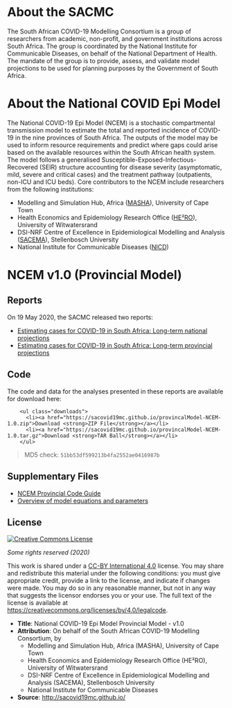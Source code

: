 ---
---

# About the SACMC

The South African COVID-19 Modelling Consortium is a group of researchers from academic, non-profit, and government institutions across South Africa. The group is coordinated by the National Institute for Communicable Diseases, on behalf of the National Department of Health. The mandate of the group is to provide, assess, and validate model projections to be used for planning purposes by the Government of South Africa.

# About the National COVID Epi Model

The National COVID-19 Epi Model (NCEM) is a stochastic compartmental transmission model to estimate the total and reported incidence of COVID-19 in the nine provinces of South Africa. The outputs of the model may be used to inform resource requirements and predict where gaps could arise based on the available resources within the South African health system. The model follows a generalised Susceptible-Exposed-Infectious-Recovered (SEIR) structure accounting for disease severity (asymptomatic, mild, severe and critical cases) and the treatment pathway (outpatients, non-ICU and ICU beds). Core contributors to the NCEM include researchers from the following institutions:

- Modelling and Simulation Hub, Africa ([MASHA](http://www.masha.uct.ac.za/)), University of Cape Town
- Health Economics and Epidemiology Research Office ([HE²RO](www.heroza.org)), University of Witwatersrand
- DSI-NRF Centre of Excellence in Epidemiological Modelling and Analysis ([SACEMA](www.sacema.org)), Stellenbosch University
- National Institute for Communicable Diseases ([NICD](www.nicd.ac.za))

# NCEM v1.0 (Provincial Model)

## Reports

On 19 May 2020, the SACMC released two reports:

- [Estimating cases for COVID-19 in South Africa: Long-term national projections](https://www.nicd.ac.za/wp-content/uploads/2020/05/SACovidModellingReport_NationalLongTermProjections_Final.pdf)
- [Estimating cases for COVID-19 in South Africa: Long-term provincial projections](https://www.nicd.ac.za/wp-content/uploads/2020/05/SACovidModellingReport_ProvincialLongTermProjections_Final.pdf)

## Code

The code and data for the analyses presented in these reports are available for download here:

        <ul class="downloads">
          <li><a href="https://sacovid19mc.github.io/provincalModel-NCEM-1.0.zip">Download <strong>ZIP File</strong></a></li>
          <li><a href="https://sacovid19mc.github.io/provincalModel-NCEM-1.0.tar.gz">Download <strong>TAR Ball</strong></a></li>
        </ul>

> MD5 check: `51bb53df599213b4fa2552ae0416987b`

## Supplementary Files

- [NCEM Provincial Code Guide](./ncemProvincialCodeGuide.pdf)
- [Overview of model equations and parameters](./supplementaryInformation)

## License

<a rel="license" href="http://creativecommons.org/licenses/by/4.0/"><img alt="Creative Commons License" style="border-width:0" src="https://i.creativecommons.org/l/by/4.0/88x31.png" /></a>

_Some rights reserved (2020)_

This work is shared under a [CC-BY International 4.0](https://creativecommons.org/licenses/by/4.0/) license. You may share and redistribute this material under the following conditions: you must give appropriate credit, provide a link to the license, and indicate if changes were made. You may do so in any reasonable manner, but not in any way that suggests the licensor endorses you or your use. The full text of the license is available at <https://creativecommons.org/licenses/by/4.0/legalcode>.

- **Title**: National COVID-19 Epi Model Provincial Model - v1.0
- **Attribution**: On behalf of the South African COVID-19 Modelling Consortium, by
    - Modelling and Simulation Hub, Africa (MASHA), University of Cape Town
    - Health Economics and Epidemiology Research Office (HE²RO), University of Witwatersrand
    - DSI-NRF Centre of Excellence in Epidemiological Modelling and Analysis (SACEMA), Stellenbosch University
    - National Institute for Communicable Diseases
- **Source**: <http://sacovid19mc.github.io/>
